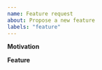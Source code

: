 ```yaml
---
name: Feature request
about: Propose a new feature
labels: "feature"
---
```


**Motivation**

<!--
Please explain the rationale for adding the feature. Do you have a scenario that illustrates your needs?
-->

**Feature**

<!--
A short description of the feature.
-->
